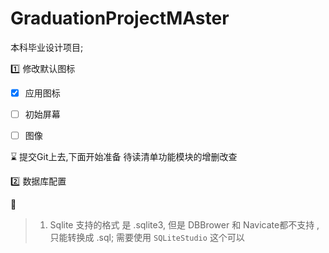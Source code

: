 # GraduationProjectMAster
本科毕业设计项目; 

:one:  修改默认图标 

- [x] 应用图标
- [ ] 初始屏幕
- [ ] 图像



:hourglass:  提交Git上去,下面开始准备  待读清单功能模块的增删改查

:two: 数据库配置 

:key:

> 1.  Sqlite 支持的格式 是 .sqlite3, 但是  DBBrower 和  Navicate都不支持 ,只能转换成 .sql;   需要使用 `SQLiteStudio`  这个可以 

